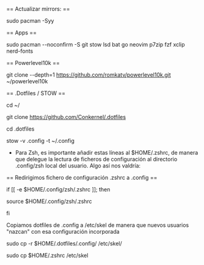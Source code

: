  ==  Actualizar mirrors: == 
 
sudo pacman -Syy

 ==  Apps == 
 
sudo pacman --noconfirm -S git stow lsd bat go neovim p7zip fzf xclip nerd-fonts



== Powerlevel10k ==

git clone --depth=1 https://github.com/romkatv/powerlevel10k.git ~/powerlevel10k




== .Dotfiles / STOW == 

cd ~/

git clone https://github.com/Conkernel/.dotfiles

cd .dotfiles

stow -v .config -t ~/.config

* Para Zsh, es importante añadir estas líneas al $HOME/.zshrc, de manera que delegue la lectura de ficheros de configuración al directorio .config/zsh local del usuario. Algo así nos valdría:


==  Redirigimos fichero de configuración .zshrc a .config ==

if [[ -e $HOME/.config/zsh/.zshrc ]]; then

source $HOME/.config/zsh/.zshrc

fi


 Copiamos dotfiles de .config a /etc/skel de manera que nuevos usuarios "nazcan" con esa configuración incorporada

sudo cp -r $HOME/.dotfiles/.config/ /etc/skel/

sudo cp $HOME/.zshrc /etc/skel
